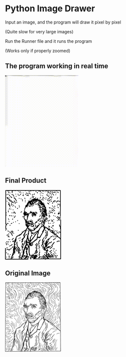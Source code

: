 # Python Image Drawer
Input an image, and the program will draw it pixel by pixel

(Quite slow for very large images)

Run the Runner file and it runs the program

(Works only if properly zoomed)

## The program working in real time
![Vincent Van Gogh](https://github.com/hdsjejgh/PythonImageDrawer/blob/86a19fd8930a0796e91d1134952679737012e073/testcases/ezgif-7-624a7634f1.gif)

## Final Product
![Final Product](https://github.com/hdsjejgh/PythonImageDrawer/blob/86a19fd8930a0796e91d1134952679737012e073/testcases/Van%20gogh.png)

## Original Image
![Original Image](https://github.com/hdsjejgh/PythonImageDrawer/blob/86a19fd8930a0796e91d1134952679737012e073/testcases/8e673a100307433a4d14ff75cb59e764.png)
